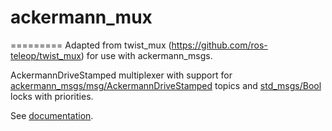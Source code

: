 # ackermann_mux
=========
Adapted from twist_mux (https://github.com/ros-teleop/twist_mux) for use with ackermann_msgs.

AckermannDriveStamped multiplexer with support for
[ackermann_msgs/msg/AckermannDriveStamped](http://docs.ros.org/api/ackermann_msgs/html/msg/AckermannDriveStamped.html)
topics and
[std_msgs/Bool](http://docs.ros.org/api/std_msgs/html/msg/Bool.html) locks with priorities.

See [documentation](https://docs.ros.org/en/jade/api/ackermann_msgs/html/msg/AckermannDrive.html).
